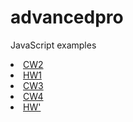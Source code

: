 # advancedpro
JavaScript  examples 
<li>
<a href="https://maya-karahbala.github.io/advancedpro/Array%20Demo.html">CW2</a>
  </li>
<li>
<a href="https://maya-karahbala.github.io/advancedpro/hw1.html">HW1</a>
  </li>
<li>
<a href="https://maya-karahbala.github.io/advancedpro/inspector.html">CW3</a>
  </li>
  <li>
<a href="https://maya-karahbala.github.io/advancedpro/index.html">CW4</a>
  </li>
    <li>
<a href="https://maya-karahbala.github.io/advancedpro/odev2/database.html">HW'</a>
  </li>


